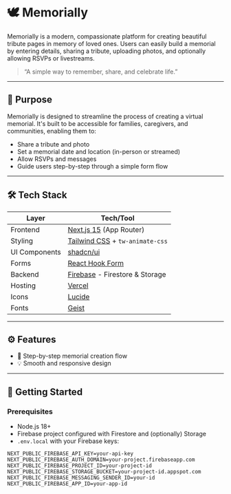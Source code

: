 # 🕊️ Memorially

Memorially is a modern, compassionate platform for creating beautiful tribute pages in memory of loved ones. Users can easily build a memorial by entering details, sharing a tribute, uploading photos, and optionally allowing RSVPs or livestreams.

> “A simple way to remember, share, and celebrate life.”

---

## 🧠 Purpose

Memorially is designed to streamline the process of creating a virtual memorial. It's built to be accessible for families, caregivers, and communities, enabling them to:
- Share a tribute and photo
- Set a memorial date and location (in-person or streamed)
- Allow RSVPs and messages
- Guide users step-by-step through a simple form flow

---

## 🛠 Tech Stack

| Layer         | Tech/Tool                     |
|--------------|--------------------------------|
| Frontend     | [Next.js 15](https://nextjs.org/) (App Router) |
| Styling      | [Tailwind CSS](https://tailwindcss.com/) + `tw-animate-css` |
| UI Components| [shadcn/ui](https://ui.shadcn.com) |
| Forms        | [React Hook Form](https://react-hook-form.com/) |
| Backend      | [Firebase](https://firebase.google.com/) - Firestore & Storage |
| Hosting      | [Vercel](https://vercel.com/) |
| Icons        | [Lucide](https://lucide.dev/) |
| Fonts        | [Geist](https://vercel.com/font) |

---

## ⚙️ Features

- 🧾 Step-by-step memorial creation flow
- 💡 Smooth and responsive design

---

## 🚀 Getting Started

### Prerequisites
- Node.js 18+
- Firebase project configured with Firestore and (optionally) Storage
- `.env.local` with your Firebase keys:

```env
NEXT_PUBLIC_FIREBASE_API_KEY=your-api-key
NEXT_PUBLIC_FIREBASE_AUTH_DOMAIN=your-project.firebaseapp.com
NEXT_PUBLIC_FIREBASE_PROJECT_ID=your-project-id
NEXT_PUBLIC_FIREBASE_STORAGE_BUCKET=your-project-id.appspot.com
NEXT_PUBLIC_FIREBASE_MESSAGING_SENDER_ID=your-id
NEXT_PUBLIC_FIREBASE_APP_ID=your-app-id
